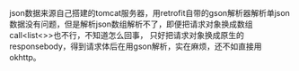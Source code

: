 json数据来源自己搭建的tomcat服务器，用retrofit自带的gson解析器解析单json数据没有问题，但是解析json数组解析不了，即便把请求对象换成数组call<list<>>也不行，不知道怎么回事，
只好把请求对象换成原生的responsebody，得到请求体后在用gson解析，实在麻烦，还不如直接用okhttp。
